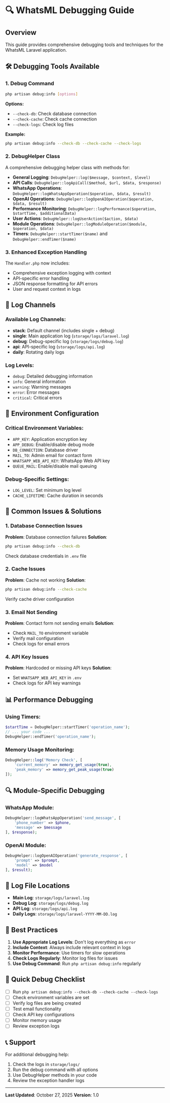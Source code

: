 # 🔍 WhatsML Debugging Guide

## Overview
This guide provides comprehensive debugging tools and techniques for the WhatsML Laravel application.

## 🛠️ Debugging Tools Available

### 1. Debug Command
```bash
php artisan debug:info [options]
```

**Options:**
- `--check-db`: Check database connection
- `--check-cache`: Check cache connection  
- `--check-logs`: Check log files

**Example:**
```bash
php artisan debug:info --check-db --check-cache --check-logs
```

### 2. DebugHelper Class
A comprehensive debugging helper class with methods for:

- **General Logging**: `DebugHelper::log($message, $context, $level)`
- **API Calls**: `DebugHelper::logApiCall($method, $url, $data, $response)`
- **WhatsApp Operations**: `DebugHelper::logWhatsAppOperation($operation, $data, $result)`
- **OpenAI Operations**: `DebugHelper::logOpenAIOperation($operation, $data, $result)`
- **Performance Monitoring**: `DebugHelper::logPerformance($operation, $startTime, $additionalData)`
- **User Actions**: `DebugHelper::logUserAction($action, $data)`
- **Module Operations**: `DebugHelper::logModuleOperation($module, $operation, $data)`
- **Timers**: `DebugHelper::startTimer($name)` and `DebugHelper::endTimer($name)`

### 3. Enhanced Exception Handling
The `Handler.php` now includes:
- Comprehensive exception logging with context
- API-specific error handling
- JSON response formatting for API errors
- User and request context in logs

## 📝 Log Channels

### Available Log Channels:
- **stack**: Default channel (includes single + debug)
- **single**: Main application log (`storage/logs/laravel.log`)
- **debug**: Debug-specific log (`storage/logs/debug.log`)
- **api**: API-specific log (`storage/logs/api.log`)
- **daily**: Rotating daily logs

### Log Levels:
- `debug`: Detailed debugging information
- `info`: General information
- `warning`: Warning messages
- `error`: Error messages
- `critical`: Critical errors

## 🔧 Environment Configuration

### Critical Environment Variables:
- `APP_KEY`: Application encryption key
- `APP_DEBUG`: Enable/disable debug mode
- `DB_CONNECTION`: Database driver
- `MAIL_TO`: Admin email for contact form
- `WHATSAPP_WEB_API_KEY`: WhatsApp Web API key
- `QUEUE_MAIL`: Enable/disable mail queuing

### Debug-Specific Settings:
- `LOG_LEVEL`: Set minimum log level
- `CACHE_LIFETIME`: Cache duration in seconds

## 🚨 Common Issues & Solutions

### 1. Database Connection Issues
**Problem**: Database connection failures
**Solution**: 
```bash
php artisan debug:info --check-db
```
Check database credentials in `.env` file

### 2. Cache Issues
**Problem**: Cache not working
**Solution**:
```bash
php artisan debug:info --check-cache
```
Verify cache driver configuration

### 3. Email Not Sending
**Problem**: Contact form not sending emails
**Solution**: 
- Check `MAIL_TO` environment variable
- Verify mail configuration
- Check logs for email errors

### 4. API Key Issues
**Problem**: Hardcoded or missing API keys
**Solution**: 
- Set `WHATSAPP_WEB_API_KEY` in `.env`
- Check logs for API key warnings

## 📊 Performance Debugging

### Using Timers:
```php
$startTime = DebugHelper::startTimer('operation_name');
// ... your code ...
DebugHelper::endTimer('operation_name');
```

### Memory Usage Monitoring:
```php
DebugHelper::log('Memory Check', [
    'current_memory' => memory_get_usage(true),
    'peak_memory' => memory_get_peak_usage(true)
]);
```

## 🔍 Module-Specific Debugging

### WhatsApp Module:
```php
DebugHelper::logWhatsAppOperation('send_message', [
    'phone_number' => $phone,
    'message' => $message
], $response);
```

### OpenAI Module:
```php
DebugHelper::logOpenAIOperation('generate_response', [
    'prompt' => $prompt,
    'model' => $model
], $result);
```

## 📁 Log File Locations

- **Main Log**: `storage/logs/laravel.log`
- **Debug Log**: `storage/logs/debug.log`
- **API Log**: `storage/logs/api.log`
- **Daily Logs**: `storage/logs/laravel-YYYY-MM-DD.log`

## 🎯 Best Practices

1. **Use Appropriate Log Levels**: Don't log everything as `error`
2. **Include Context**: Always include relevant context in logs
3. **Monitor Performance**: Use timers for slow operations
4. **Check Logs Regularly**: Monitor log files for issues
5. **Use Debug Command**: Run `php artisan debug:info` regularly

## 🚀 Quick Debug Checklist

- [ ] Run `php artisan debug:info --check-db --check-cache --check-logs`
- [ ] Check environment variables are set
- [ ] Verify log files are being created
- [ ] Test email functionality
- [ ] Check API key configurations
- [ ] Monitor memory usage
- [ ] Review exception logs

## 📞 Support

For additional debugging help:
1. Check the logs in `storage/logs/`
2. Run the debug command with all options
3. Use DebugHelper methods in your code
4. Review the exception handler logs

---

**Last Updated**: October 27, 2025
**Version**: 1.0
